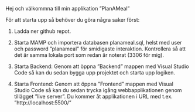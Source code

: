 Hej och välkommna till min applikation ”PlanAMeal”

För att starta upp så behöver du göra några saker först:

1. Ladda ner github repot.

2. Starta MAMP och importera databasen planameal.sql, helst med user och password ”planameal” för smidigaste interaktion. Kontrollera så att det är samma lokala port som redan är noterat (3306 för mig).

3. Starta Backend: Genom att öppna ”Backend” mappen med Visual Studio Code så kan du sedan bygga upp projektet och starta upp logiken.

4. Starta Frontend: Genom att öppna ”Frontend” mappen med Visual Studio Code så kan du sedan trycka igång webbapplikationen genom tillägget ”live server”. Du kommer åt applikationen i URL med t.ex. ”http://localhost:5500/”
